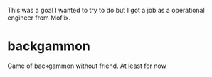 This was a goal I wanted to try to do but I got a job as a operational engineer from Moflix.

# backgammon
Game of backgammon without friend. At least for now
